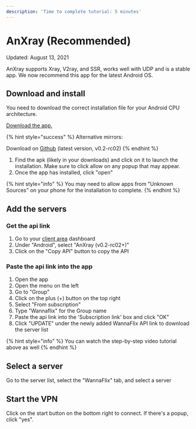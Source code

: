 ```yaml
---
description: 'Time to complete tutorial: 5 minutes'
---
```


# AnXray \(Recommended\)

Updated: August 13, 2021

AnXray supports Xray, V2ray, and SSR, works well with UDP and is a stable app. We now recommend this app for the latest Android OS.

## Download and install

You need to download the correct installation file for your Android CPU architecture.

[Download the app.](https://wannaflix.com/dl.php?type=d&id=38)

{% hint style="success" %}
Alternative mirrors:

Download on [Github](https://github.com/XTLS/AnXray/releases) \(latest version, v0.2-rc02\)
{% endhint %}

1. Find the apk \(likely in your downloads\) and click on it to launch the installation. Make sure to click allow on any popup that may appear.
2. Once the app has installed, click "open"

{% hint style="info" %}
You may need to allow apps from "Unknown Sources" on your phone for the installation to complete. 
{% endhint %}

## Add the servers

### Get the api link

1. Go to your [client area](https://wannaflix.com/clientarea.php) dashboard
2. Under "Android", select "AnXray \(v0.2-rc02+\)"
3. Click on the "Copy API" button to copy the API

### Paste the api link into the app

1. Open the app 
2. Open the menu on the left
3. Go to "Group"
4. Click on the plus \(+\) button on the top right
5. Select "From subscription"
6. Type "Wannaflix" for the Group name
7. Paste the api link into the 'Subscription link' box and click "OK"
8. Click "UPDATE" under the newly added WannaFlix API link to download the server list

{% hint style="info" %}
You can watch the step-by-step video tutorial above as well
{% endhint %}

## Select a server

Go to the server list, select the "WannaFlix" tab, and select a server 

## Start the VPN

Click on the start button on the bottom right to connect. If there's a popup, click "yes".


